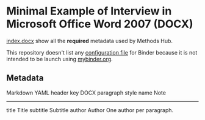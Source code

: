 # Minimal Example of Interview in Microsoft Office Word 2007 (DOCX)

[index.docx](index.docx) show all the **required** metadata used by Methods Hub.

This repository doesn't list any [configuration file](https://mybinder.readthedocs.io/en/latest/using/config_files.html) for Binder because it is not intended to be launch using [mybinder.org](https://mybinder.org).

## Metadata

Markdown YAML header key DOCX paragraph style name Note
------------------------ ------------------------- --------------------------
title                    Title
subtitle                 Subtitle
author                   Author                    One author per paragraph.